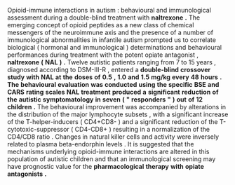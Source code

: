 Opioid-immune interactions in autism : behavioural and immunological assessment during a double-blind treatment with **naltrexone** **.** The emerging concept of opioid peptides as a new class of chemical messengers of the neuroimmune axis and the presence of a number of immunological abnormalities in infantile autism prompted us to correlate biological ( hormonal and immunological ) determinations and behavioural performances during treatment with the potent opiate antagonist , **naltrexone** **(** **NAL** **)** **.** Twelve autistic patients ranging from 7 to 15 years , diagnosed according to DSM-III-R , entered a **double-blind** **crossover** **study** **with** **NAL** **at** **the** **doses** **of** **0.5** **,** **1.0** **and** **1.5** **mg/kg** **every** **48** **hours** **.** **The** **behavioural** **evaluation** **was** **conducted** **using** **the** **specific** **BSE** **and** **CARS** **rating** **scales** **NAL** **treatment** **produced** **a** **significant** **reduction** **of** **the** **autistic** **symptomatology** **in** **seven** **(** **"** **responders** **"** **)** **out** **of** **12** **children** **.** The behavioural improvement was accompanied by alterations in the distribution of the major lymphocyte subsets , with a significant increase of the T-helper-inducers ( CD4+CD8- ) and a significant reduction of the T-cytotoxic-suppressor ( CD4-CD8+ ) resulting in a normalization of the CD4/CD8 ratio . Changes in natural killer cells and activity were inversely related to plasma beta-endorphin levels . It is suggested that the mechanisms underlying opioid-immune interactions are altered in this population of autistic children and that an immunological screening may have prognostic value for the **pharmacological** **therapy** **with** **opiate** **antagonists** **.** 